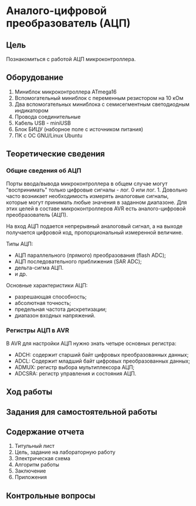 # Аналого-цифровой преобразователь (АЦП)

## Цель

Познакомиться с работой АЦП микроконтроллера.

## Оборудование

1. Миниблок микроконтроллера ATmega16
2. Вспомогательный миниблок с переменным резистором на 10 кОм
3. Два вспомогательных миниблока с семисегментным светодиодным индикатором
4. Провода соединительные
5. Кабель USB - miniUSB
6. Блок БИЦУ (наборное поле с источником питания)
7. ПК с ОС GNU/Linux Ubuntu

## Теоретические сведения

### Общие сведения об АЦП

Порты ввода/вывода микроконтроллера в общем случае могут "воспринимать" только цифровые сигналы - лог. 0 или лог. 1. Довольно часто возникает необходимость измерять аналоговые сигналы, которые могут принимать любые значения в заданном диапазоне. Для этих целей в составе микроконтроллеров AVR есть аналого-цифровой преобразователь (АЦП).

На вход АЦП подается непрерывный аналоговый сигнал, а на выходе получается цифровой код, пропорциональный измеренной величине.

Типы АЦП:

 - АЦП параллельного (прямого) преобразования (flash ADC);
 - АЦП последовательного приближения (SAR ADC);
 - дельта-сигма АЦП.
 - и др.

Основные характеристики АЦП:

 - разрешающая способность;
 - абсолютная точность;
 - предельная частота дискретизации;
 - диапазон входных напряжений.



### Регистры АЦП в AVR

В AVR для настройки АЦП нужно знать четыре основных регистра:

 - ADCH: содержит старший байт цифровых преобразованных данных;
 - ADCL: Содержит младший байт цифровых преобразованных данных;
 - ADMUX: регистр выбора мультиплексора АЦП;
 - ADCSRA: регистр управления и состояния АЦП.


## Ход работы

## Задания для самостоятельной работы

## Содержание отчета

1. Титульный лист
2. Цель, задание на лабораторную работу
3. Электрическая схема
4. Алгоритм работы
5. Заключение
6. Приложения

## Контрольные вопросы


